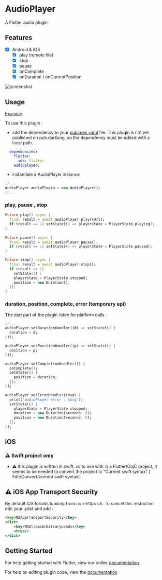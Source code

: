 # AudioPlayer

A Flutter audio plugin. 
 
## Features
 
- [x] Android & iOS
  - [x] play (remote file)
  - [x] stop
  - [x] pause
  - [x] onComplete
  - [x] onDuration / onCurrentPosition

![screenshot](img/audioplayer.png)

## Usage

[Example](https://github.com/rxlabz/flutter_audio/blob/master/example/lib/main.dart) 

To use this plugin : 

- add the dependency to your [pubspec.yaml](https://github.com/rxlabz/flutter_audio/blob/master/example/pubspec.yaml) file. This plugin is not yet published on pub.dartlang,
 so the dependency must be added with a local path.

```yaml
  dependencies:
    flutter:
      sdk: flutter
    audioplayer:
```

- instantiate a AudioPlayer instance

```dart
//...
AudioPlayer audioPlugin = new AudioPlayer();
//...
```

### play, pause , stop

```dart
Future play() async {
  final result = await audioPlayer.play(kUrl);
  if (result == 1) setState(() => playerState = PlayerState.playing);
}
  
Future pause() async {
  final result = await audioPlayer.pause();
  if (result == 1) setState(() => playerState = PlayerState.paused);
}

Future stop() async {
  final result = await audioPlayer.stop();
  if (result == 1)
    setState(() {
    playerState = PlayerState.stopped;
    position = new Duration();
  });
}

```

### duration, position, complete, error (temporary api) 

The dart part of the plugin listen for platform calls :

```dart
//...
audioPlayer.setDurationHandler((d) => setState(() {
  duration = d;
}));

audioPlayer.setPositionHandler((p) => setState(() {
  position = p;
}));

audioPlayer.setCompletionHandler(() {
  onComplete();
  setState(() {
    position = duration;
  });
});

audioPlayer.setErrorHandler((msg) {
  print('audioPlayer error : $msg');
  setState(() {
    playerState = PlayerState.stopped;
    duration = new Duration(seconds: 0);
    position = new Duration(seconds: 0);
  });
});
```

## iOS
   
### :warning: Swift project only

- :warning: this plugin is written in swift, so to use with in a Flutter/ObjC project, it seems to be needed to convert the project to "Current swift syntax" ( Edit/Convert/current swift syntax)  

## :warning: iOS App Transport Security

By default iOS forbids loading from non-https url. To cancel this restriction edit your .plist and add :
 
```xml
<key>NSAppTransportSecurity</key>
<dict>
    <key>NSAllowsArbitraryLoads</key>
    <true/>
</dict>
```

## Getting Started

For help getting started with Flutter, view our online
[documentation](http://flutter.io/).

For help on editing plugin code, view the [documentation](https://flutter.io/platform-plugins/#edit-code).